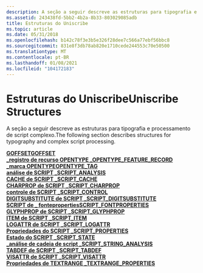 ```yaml
---
description: A seção a seguir descreve as estruturas para tipografia e processamento de script complexo.
ms.assetid: 243438fd-5bb2-4b2a-8b33-803029085adb
title: Estruturas do Uniscribe
ms.topic: article
ms.date: 05/31/2018
ms.openlocfilehash: b142c78f3e3b5e326f28dee7c566a77ebf56bbc8
ms.sourcegitcommit: 831e8f3db78ab820e1710cede244553c70e50500
ms.translationtype: MT
ms.contentlocale: pt-BR
ms.lasthandoff: 01/08/2021
ms.locfileid: "104172183"
---
```

# <a name="uniscribe-structures"></a><span data-ttu-id="f0252-103">Estruturas do Uniscribe</span><span class="sxs-lookup"><span data-stu-id="f0252-103">Uniscribe Structures</span></span>

<span data-ttu-id="f0252-104">A seção a seguir descreve as estruturas para tipografia e processamento de script complexo.</span><span class="sxs-lookup"><span data-stu-id="f0252-104">The following section describes structures for typography and complex script processing.</span></span>

<dl>

[<span data-ttu-id="f0252-105">**GOFFSET**</span><span class="sxs-lookup"><span data-stu-id="f0252-105">**GOFFSET**</span></span>](/windows/win32/api/usp10/ns-usp10-goffset)  
[<span data-ttu-id="f0252-106">**\_registro de recurso OPENTYPE \_**</span><span class="sxs-lookup"><span data-stu-id="f0252-106">**OPENTYPE\_FEATURE\_RECORD**</span></span>](/windows/desktop/api/Usp10/ns-usp10-opentype_feature_record)  
[<span data-ttu-id="f0252-107">**\_marca OPENTYPE**</span><span class="sxs-lookup"><span data-stu-id="f0252-107">**OPENTYPE\_TAG**</span></span>](opentype-tag.md)  
[<span data-ttu-id="f0252-108">**análise de SCRIPT \_**</span><span class="sxs-lookup"><span data-stu-id="f0252-108">**SCRIPT\_ANALYSIS**</span></span>](/windows/win32/api/usp10/ns-usp10-script_analysis)  
[<span data-ttu-id="f0252-109">**CACHE de SCRIPT \_**</span><span class="sxs-lookup"><span data-stu-id="f0252-109">**SCRIPT\_CACHE**</span></span>](script-cache.md)  
[<span data-ttu-id="f0252-110">**CHARPROP de SCRIPT \_**</span><span class="sxs-lookup"><span data-stu-id="f0252-110">**SCRIPT\_CHARPROP**</span></span>](/windows/desktop/api/Usp10/ns-usp10-script_charprop)  
[<span data-ttu-id="f0252-111">**controle de SCRIPT \_**</span><span class="sxs-lookup"><span data-stu-id="f0252-111">**SCRIPT\_CONTROL**</span></span>](/windows/win32/api/usp10/ns-usp10-script_control)  
[<span data-ttu-id="f0252-112">**DIGITSUBSTITUTE de SCRIPT \_**</span><span class="sxs-lookup"><span data-stu-id="f0252-112">**SCRIPT\_DIGITSUBSTITUTE**</span></span>](/windows/win32/api/usp10/ns-usp10-script_digitsubstitute)  
[<span data-ttu-id="f0252-113">**SCRIPT de \_ fonteproperties**</span><span class="sxs-lookup"><span data-stu-id="f0252-113">**SCRIPT\_FONTPROPERTIES**</span></span>](/windows/desktop/api/Usp10/ns-usp10-script_fontproperties)  
[<span data-ttu-id="f0252-114">**GLYPHPROP de SCRIPT \_**</span><span class="sxs-lookup"><span data-stu-id="f0252-114">**SCRIPT\_GLYPHPROP**</span></span>](/windows/desktop/api/Usp10/ns-usp10-script_glyphprop)  
[<span data-ttu-id="f0252-115">**ITEM de SCRIPT \_**</span><span class="sxs-lookup"><span data-stu-id="f0252-115">**SCRIPT\_ITEM**</span></span>](/windows/win32/api/usp10/ns-usp10-script_item)  
[<span data-ttu-id="f0252-116">**LOGATTR de SCRIPT \_**</span><span class="sxs-lookup"><span data-stu-id="f0252-116">**SCRIPT\_LOGATTR**</span></span>](/windows/win32/api/usp10/ns-usp10-script_logattr)  
[<span data-ttu-id="f0252-117">**Propriedades do SCRIPT \_**</span><span class="sxs-lookup"><span data-stu-id="f0252-117">**SCRIPT\_PROPERTIES**</span></span>](/windows/desktop/api/Usp10/ns-usp10-script_properties)  
[<span data-ttu-id="f0252-118">**Estado do SCRIPT \_**</span><span class="sxs-lookup"><span data-stu-id="f0252-118">**SCRIPT\_STATE**</span></span>](/windows/win32/api/usp10/ns-usp10-script_state)  
[<span data-ttu-id="f0252-119">**\_análise de cadeia de script \_**</span><span class="sxs-lookup"><span data-stu-id="f0252-119">**SCRIPT\_STRING\_ANALYSIS**</span></span>](script-string-analysis.md)  
[<span data-ttu-id="f0252-120">**TABDEF de SCRIPT \_**</span><span class="sxs-lookup"><span data-stu-id="f0252-120">**SCRIPT\_TABDEF**</span></span>](/windows/win32/api/usp10/ns-usp10-script_tabdef)  
[<span data-ttu-id="f0252-121">**VISATTR de SCRIPT \_**</span><span class="sxs-lookup"><span data-stu-id="f0252-121">**SCRIPT\_VISATTR**</span></span>](/windows/win32/api/usp10/ns-usp10-script_visattr)  
[<span data-ttu-id="f0252-122">**Propriedades de TEXTRANGE \_**</span><span class="sxs-lookup"><span data-stu-id="f0252-122">**TEXTRANGE\_PROPERTIES**</span></span>](/windows/desktop/api/Usp10/ns-usp10-textrange_properties)  
</dl>

 

 



